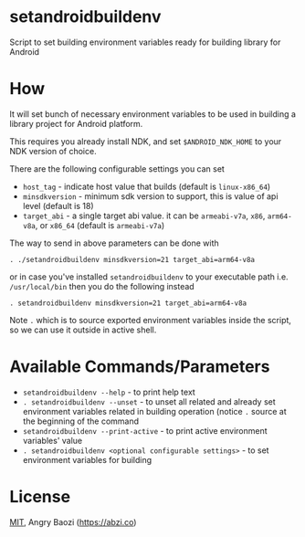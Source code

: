 # setandroidbuildenv
Script to set building environment variables ready for building library for Android

# How

It will set bunch of necessary environment variables to be used in building a library project for Android platform.

This requires you already install NDK, and set `$ANDROID_NDK_HOME` to your NDK version of choice.

There are the following configurable settings you can set

* `host_tag` - indicate host value that builds (default is `linux-x86_64`)
* `minsdkversion` - minimum sdk version to support, this is value of api level (default is 18)
* `target_abi` - a single target abi value. it can be `armeabi-v7a`, `x86`, `arm64-v8a`, or `x86_64` (default is `armeabi-v7a`)

The way to send in above parameters can be done with

```
. ./setandroidbuildenv minsdkversion=21 target_abi=arm64-v8a
```

or in case you've installed `setandroidbuildenv` to your executable path i.e. `/usr/local/bin` then you do the following instead

```
. setandroidbuildenv minsdkversion=21 target_abi=arm64-v8a
```

Note `.` which is to source exported environment variables inside the script, so we can use it outside in active shell.

# Available Commands/Parameters

* `setandroidbuildenv --help` - to print help text
* `. setandroidbuildenv --unset` - to unset all related and already set environment variables related in building operation (notice `.` source at the beginning of the command
* `setandroidbuildenv --print-active` - to print active environment variables' value
* `. setandroidbuildenv <optional configurable settings>` - to set environment variables for building

# License
[MIT](https://github.com/abzico/setandroidbuildenv/blob/master/LICENSE), Angry Baozi (https://abzi.co)
